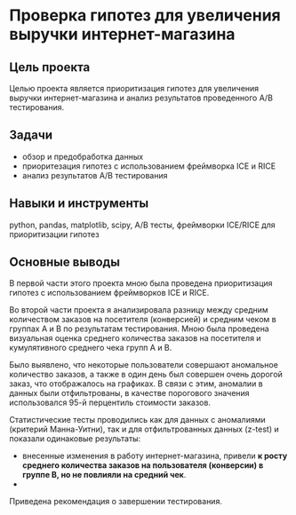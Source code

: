 # Проверка гипотез для увеличения выручки интернет-магазина
## Цель проекта
Целью проекта является приоритизация гипотез для увеличения выручки интернет-магазина и анализ результатов проведенного А/В тестирования. 
## Задачи
* обзор и предобработка данных
* приоритезация гипотез с использованием фреймворка ICE и RICE
* анализ результатов А/В тестирования
## Навыки и инструменты
python, pandas, matplotlib, scipy, A/B тесты, фреймворки ICE/RICE для приоритизации гипотез 
## Основные выводы
В первой части этого проекта мною была проведена приоритизация гипотез с использованием фреймворков ICE и RICE.

Во второй части проекта я анализировала разницу между средним количеством заказов на посетителя (конверсией) и средним чеком в группах А и В по результатам тестирования. Мною была проведена визуальная оценка среднего количества заказов на посетителя и кумулятивного среднего чека групп А и В.

Было выявлено, что некоторые пользователи совершают аномальное количество заказов, а также в один день был совершен очень дорогой заказ, что отображалось на графиках. В связи с этим, аномалии в данных были отфильтрованы, в качестве порогового значения использовался 95-й перцентиль стоимости заказов. 

Статистические тесты проводились как для данных с аномалиями (критерий Манна-Уитни), так и для отфильтрованных данных (z-test) и показали одинаковые результаты:
* внесенные изменения в работу интернет-магазина, привели **к росту среднего количества заказов на пользователя (конверсии) в группе В, но не повлияли на средний чек**.
* 
Приведена рекомендация о завершении тестирования.
